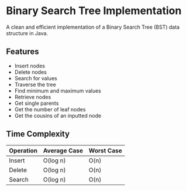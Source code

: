 # Binary Search Tree Implementation

A clean and efficient implementation of a Binary Search Tree (BST) data structure in Java.


## Features

- Insert nodes
- Delete nodes
- Search for values
- Traverse the tree 
- Find minimum and maximum values
- Retrieve nodes
- Get single parents
- Get the number of leaf nodes
- Get the cousins of an inputted node

## Time Complexity

| Operation | Average Case | Worst Case |
|-----------|--------------|------------|
| Insert    | O(log n)     | O(n)       |
| Delete    | O(log n)     | O(n)       |
| Search    | O(log n)     | O(n)       |

